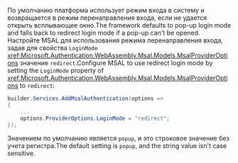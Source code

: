 <span data-ttu-id="779fe-101">По умолчанию платформа использует режим входа в систему и возвращается в режим перенаправления входа, если не удается открыть всплывающее окно.</span><span class="sxs-lookup"><span data-stu-id="779fe-101">The framework defaults to pop-up login mode and falls back to redirect login mode if a pop-up can't be opened.</span></span> <span data-ttu-id="779fe-102">Настройте MSAL для использования режима перенаправления входа, задав для свойства `LoginMode` <xref:Microsoft.Authentication.WebAssembly.Msal.Models.MsalProviderOptions> значение `redirect`.</span><span class="sxs-lookup"><span data-stu-id="779fe-102">Configure MSAL to use redirect login mode by setting the `LoginMode` property of <xref:Microsoft.Authentication.WebAssembly.Msal.Models.MsalProviderOptions> to `redirect`:</span></span>

```csharp
builder.Services.AddMsalAuthentication(options =>
{
    ...
    options.ProviderOptions.LoginMode = "redirect";
});
```

<span data-ttu-id="779fe-103">Значением по умолчанию является `popup`, и это строковое значение без учета регистра.</span><span class="sxs-lookup"><span data-stu-id="779fe-103">The default setting is `popup`, and the string value isn't case sensitive.</span></span>
